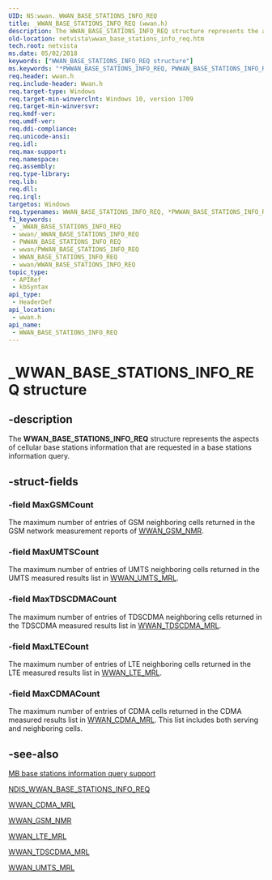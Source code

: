 ```yaml
---
UID: NS:wwan._WWAN_BASE_STATIONS_INFO_REQ
title: _WWAN_BASE_STATIONS_INFO_REQ (wwan.h)
description: The WWAN_BASE_STATIONS_INFO_REQ structure represents the aspects of cellular base stations information that are requested in a base stations information query.
old-location: netvista\wwan_base_stations_info_req.htm
tech.root: netvista
ms.date: 05/02/2018
keywords: ["WWAN_BASE_STATIONS_INFO_REQ structure"]
ms.keywords: "*PWWAN_BASE_STATIONS_INFO_REQ, PWWAN_BASE_STATIONS_INFO_REQ, PWWAN_BASE_STATIONS_INFO_REQ structure pointer [Network Drivers Starting with Windows Vista], WWAN_BASE_STATIONS_INFO_REQ, WWAN_BASE_STATIONS_INFO_REQ structure [Network Drivers Starting with Windows Vista], _WWAN_BASE_STATIONS_INFO_REQ, netvista.wwan_base_stations_info_req, wwan/PWWAN_BASE_STATIONS_INFO_REQ, wwan/WWAN_BASE_STATIONS_INFO_REQ"
req.header: wwan.h
req.include-header: Wwan.h
req.target-type: Windows
req.target-min-winverclnt: Windows 10, version 1709
req.target-min-winversvr: 
req.kmdf-ver: 
req.umdf-ver: 
req.ddi-compliance: 
req.unicode-ansi: 
req.idl: 
req.max-support: 
req.namespace: 
req.assembly: 
req.type-library: 
req.lib: 
req.dll: 
req.irql: 
targetos: Windows
req.typenames: WWAN_BASE_STATIONS_INFO_REQ, *PWWAN_BASE_STATIONS_INFO_REQ
f1_keywords:
 - _WWAN_BASE_STATIONS_INFO_REQ
 - wwan/_WWAN_BASE_STATIONS_INFO_REQ
 - PWWAN_BASE_STATIONS_INFO_REQ
 - wwan/PWWAN_BASE_STATIONS_INFO_REQ
 - WWAN_BASE_STATIONS_INFO_REQ
 - wwan/WWAN_BASE_STATIONS_INFO_REQ
topic_type:
 - APIRef
 - kbSyntax
api_type:
 - HeaderDef
api_location:
 - wwan.h
api_name:
 - WWAN_BASE_STATIONS_INFO_REQ
---
```


# _WWAN_BASE_STATIONS_INFO_REQ structure


## -description

The <b>WWAN_BASE_STATIONS_INFO_REQ</b> structure represents the aspects of cellular base stations information that are requested in a base stations information query.

## -struct-fields

### -field MaxGSMCount

The maximum number of entries of GSM neighboring cells returned in the GSM network measurement reports of <a href="/windows-hardware/drivers/ddi/wwan/ns-wwan-_wwan_gsm_nmr">WWAN_GSM_NMR</a>.

### -field MaxUMTSCount

The maximum number of entries of UMTS neighboring cells returned in the UMTS measured results list in <a href="/windows-hardware/drivers/ddi/wwan/ns-wwan-_wwan_umts_mrl">WWAN_UMTS_MRL</a>.

### -field MaxTDSCDMACount

The maximum number of entries of TDSCDMA neighboring cells returned in the TDSCDMA measured results list in <a href="/windows-hardware/drivers/ddi/wwan/ns-wwan-_wwan_tdscdma_mrl">WWAN_TDSCDMA_MRL</a>.

### -field MaxLTECount

The maximum number of entries of LTE neighboring cells returned in the LTE measured results list in <a href="/windows-hardware/drivers/ddi/wwan/ns-wwan-_wwan_lte_mrl">WWAN_LTE_MRL</a>.

### -field MaxCDMACount

The maximum number of entries of CDMA cells returned in the CDMA measured results list in <a href="/windows-hardware/drivers/ddi/wwan/ns-wwan-_wwan_cdma_mrl">WWAN_CDMA_MRL</a>. This list includes both serving and neighboring cells.

## -see-also

<a href="/windows-hardware/drivers/network/mb-base-stations-information-query-support">MB base stations information query support</a>



<a href="/windows-hardware/drivers/ddi/ndiswwan/ns-ndiswwan-_ndis_wwan_base_stations_info_req">NDIS_WWAN_BASE_STATIONS_INFO_REQ</a>



<a href="/windows-hardware/drivers/ddi/wwan/ns-wwan-_wwan_cdma_mrl">WWAN_CDMA_MRL</a>



<a href="/windows-hardware/drivers/ddi/wwan/ns-wwan-_wwan_gsm_nmr">WWAN_GSM_NMR</a>



<a href="/windows-hardware/drivers/ddi/wwan/ns-wwan-_wwan_lte_mrl">WWAN_LTE_MRL</a>



<a href="/windows-hardware/drivers/ddi/wwan/ns-wwan-_wwan_tdscdma_mrl">WWAN_TDSCDMA_MRL</a>



<a href="/windows-hardware/drivers/ddi/wwan/ns-wwan-_wwan_umts_mrl">WWAN_UMTS_MRL</a>
